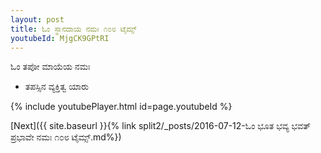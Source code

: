 ```yaml
---
layout: post
title: ಓಂ ಸ್ಥಾನದಾಯ ನಮಃ ೧೦೮ ಟೈಮ್ಸ್
youtubeId: MjgCK9GPtRI
---
```

 
 
 ಓಂ ತಪೋ ಮಾಯೆಯ ನಮಃ  
 
 -  ತಪಸ್ಸಿನ ವ್ಯಕ್ತಿತ್ವ ಯಾರು 
 
  
 
  
 
 
 
 
 
 


{% include youtubePlayer.html id=page.youtubeId %}
 
[Next]({{ site.baseurl }}{% link  split2/_posts/2016-07-12-ಓಂ ಭೂತ ಭವ್ಯ ಭವತ್ ಪ್ರಭಾವೇ ನಮಃ ೧೦೮ ಟೈಮ್ಸ್.md%})
 
